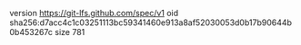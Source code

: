 version https://git-lfs.github.com/spec/v1
oid sha256:d7acc4c1c03251113bc59341460e913a8af52030053d0b17b90644b0b453267c
size 781
